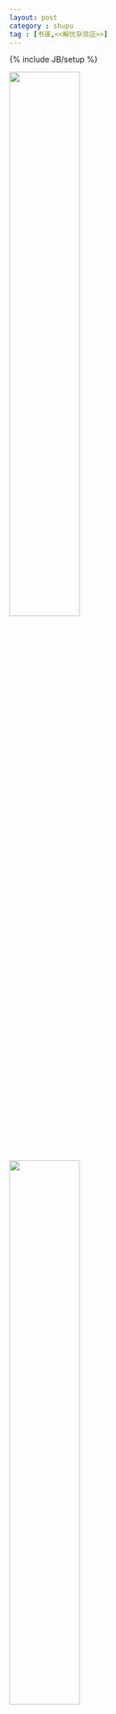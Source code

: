 ```yaml
---
layout: post
category : shupu 
tag : [书谱,<<解忧杂货店>>]
---
```

{% include JB/setup %}

<img src = "{{ site.url }}/assets/images/road.jpg" style = "width:50%"/>
<img src = "{{ site.url }}/assets/images/人物关系图.jpg" style = "width:50%"/>

尊鉴、敬启、拜托……一系列敬辞在《解忧杂货店》随处可见，作者用一种逐渐淡出人们视线的方式——书信，为现代生活重拾了久违的信任与温暖。人生总是在不断地选择与被选择，迷惘让你踌躇不前，如果世上真的存在浪矢杂货店，那卷帘门的投信口一定信满为患。

“站在人生的岔路口，人究竟应该怎么做？”罗伯特·弗罗斯特选择了那条人烟稀少，布满荆棘的路，而东野圭吾则给了我们另一个答案：相信自己的价值，按照自己的意愿积极生活。

每个人都是有价值的，这种价值存在于人与人之间的羁绊之中。克郞对于音乐的追求，牺牲成仁，成就了小芹姐弟，他的音乐也成了很多人的救赎；静子的梦想带给了她男友生命的希望；父母的自杀，使浩介得以正常生活，而他那只木雕小狗温暖了晴美整个人生。这种人与人之间的关系，不是别的，而是爱。亲情、爱情、友情构成了我们与他人的联系，我们是每一条感情线的受益者，同时也是其改变者。作为受益者，我们感恩生活中出现的每一个人，因为他（她）们，我才得以是我；而作为改变者，大多时候我们并不清楚，自己的一举一动都会影响周围。人无法孤立存在，我们影响了感情线，并在不知不觉中改变了线的另一端。

在人生的地图上，无论拐弯还是直行，其价值可能是未知的，正因为如此，浪矢雄治才会放弃烦恼咨询，并希望在咨询窗口复活之际，能够得到过去咨询者的回信，告知当日的回复对其人生有何影响。既然是未知的，选择就不分对错。然而它是有好坏的，并且取决于我们是否积极地生活。正如文中所言，“我的回答之所以发挥了作用，原因不是别的，是因为他们自己很努力。如果自己不想积极认真地生活，不管得到什么样的回答都没有用”，就像懒惰成就不了你的梦想。现实有太多烦恼，能够遵循自己的意愿固然是好的，当无法做到时，也要努力投射阳光。

我想，这些就是作者带给大家的指引吧。希望我们的每一次踌躇都是甜蜜的忧愁，温暖了自己和他人。

